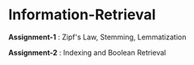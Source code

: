 # Information-Retrieval

**Assignment-1** : Zipf's Law, Stemming, Lemmatization

**Assignment-2** : Indexing and Boolean Retrieval
